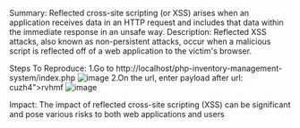Summary:
Reflected cross-site scripting (or XSS) arises when an application receives data in an HTTP request and includes that data within the immediate response in an unsafe way.
Description:
Reflected XSS attacks, also known as non-persistent attacks, occur when a malicious script is reflected off of a web application to the victim's browser.

Steps To Reproduce:
1.Go to http://localhost/php-inventory-management-system/index.php
![image](https://github.com/ThuanNguyen115685/Report/assets/101619051/a7e34caf-3c9d-455a-9d29-2b05cd21d47e)
2.On the url, enter payload after url: cuzh4"><script>alert('VietNam')</script>rvhmf
![image](https://github.com/ThuanNguyen115685/Report/assets/101619051/cf81a84c-5b2f-482a-baf2-2fac74c25c3b)

Impact:
The impact of reflected cross-site scripting (XSS) can be significant and pose various risks to both web applications and users
